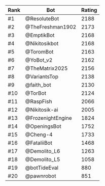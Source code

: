 Rank|Bot|Rating
---|---|---
#1|@ResoluteBot|2188
#2|@TheFreshman1902|2173
#3|@EmptikBot|2168
#4|@Nikitosikbot|2168
#5|@ToromBot|2163
#6|@YoBot_v2|2162
#7|@TheMatrix2025|2156
#8|@VariantsTop|2138
#9|@faith_bot|2130
#10|@TorBot|2124
#11|@RaspFish|2066
#12|@Nikitosik-ai|2005
#13|@FrozenightEngine|1824
#14|@OpeningsBot|1752
#15|@Cheng-4|1733
#16|@FataliiBot|1468
#17|@Demolito_L6|1263
#18|@Demolito_L5|1058
#19|@botTideEval|880
#20|@pawnrobot|851
